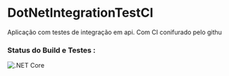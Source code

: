 # DotNetIntegrationTestCI

Aplicação com testes de integração em api.
Com CI conifurado pelo githu


### Status do Build e Testes :

![.NET Core](https://github.com/felipe-rodrigues/DotNetIntegrationTestCI/workflows/.NET%20Core/badge.svg?branch=master)
